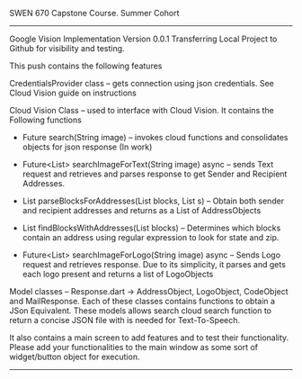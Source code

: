 SWEN 670 Capstone Course. Summer Cohort

--------------------------------------------------------------------------------------------
Google Vision Implementation Version 0.0.1
Transferring Local Project to Github for visibility and testing.

This push contains the following features

CredentialsProvider class – gets connection using json credentials. See Cloud Vision guide on instructions

Cloud Vision Class – used to interface with Cloud Vision. It contains the Following functions

- 	Future<MailResponse> search(String image) – invokes cloud functions and consolidates objects for json response (In work)

-   Future<List<AddressObject>> searchImageForText(String image) async – sends Text request and retrieves and parses response to get Sender and Recipient Addresses.

-	List<AddressObject> parseBlocksForAddresses(List<Block> blocks, List<int> s) – Obtain both sender and recipient addresses and returns as a List of AddressObjects

-	List<int> findBlocksWithAddresses(List<Block> blocks) – Determines which blocks contain an address using regular expression to look for state and zip.

-	Future<List<LogoObject>> searchImageForLogo(String image) async – Sends Logo request and retrieves response.  Due to its simplicity, it parses and gets each logo present and returns a list of LogoObjects


Model classes – Response.dart -> AddressObject, LogoObject, CodeObject and MailResponse. Each of these classes contains functions to obtain a JSon Equivalent. These models allows search cloud search function to return a concise JSON file with is needed for Text-To-Speech.

It also contains a main screen to add features and to test their functionality. Please add your functionalities to the main window as some sort of widget/button object for execution.

-----------------------------------------------------------------------------------------------